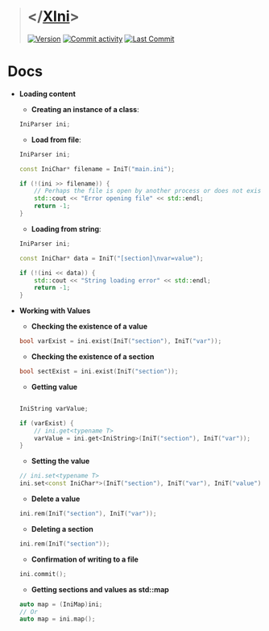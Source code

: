 > # </[XIni](https://github.com/reslaid/xini.git)>
> [![Version](https://img.shields.io/badge/version-0.1.0-orange.svg)](https://github.com/reslaid/xini.git) [![Commit activity](https://img.shields.io/github/commit-activity/m/reslaid/xini)](https://github.com/reslaid/xjson/commits) [![Last Commit](https://img.shields.io/github/last-commit/reslaid/xini/main)](https://github.com/reslaid/xini/commits)

# Docs

- **Loading content**
    
    - **Creating an instance of a class**:

    ```cpp
    IniParser ini;
    ```

    - **Load from file**:
    
    ```cpp
    IniParser ini;

    const IniChar* filename = IniT("main.ini");
	
    if (!(ini >> filename)) {
        // Perhaps the file is open by another process or does not exist
		std::cout << "Error opening file" << std::endl;
		return -1;
    }
    ```

    - **Loading from string**:

    ```cpp
    IniParser ini;

    const IniChar* data = IniT("[section]\nvar=value");
	
    if (!(ini << data)) {
		std::cout << "String loading error" << std::endl;
		return -1;
    }
    ```

- **Working with Values**

    - **Checking the existence of a value**

    ```cpp
    bool varExist = ini.exist(IniT("section"), IniT("var"));
    ```

    - **Checking the existence of a section**

    ```cpp
    bool sectExist = ini.exist(IniT("section"));
    ```

    - **Getting value**

    ```cpp

    IniString varValue;

    if (varExist) {
        // ini.get<typename T>
        varValue = ini.get<IniString>(IniT("section"), IniT("var"));
    }
    ```

    - **Setting the value**

    ```cpp
    // ini.set<typename T>
    ini.set<const IniChar*>(IniT("section"), IniT("var"), IniT("value"));
    ```

    - **Delete a value**

    ```cpp
    ini.rem(IniT("section"), IniT("var"));
    ```

    - **Deleting a section**

    ```cpp
    ini.rem(IniT("section"));
    ```

    - **Confirmation of writing to a file**

    ```cpp
    ini.commit();
    ```

    - **Getting sections and values ​​as std::map**

    ```cpp
    auto map = (IniMap)ini;
    // Or
    auto map = ini.map();
    ```
